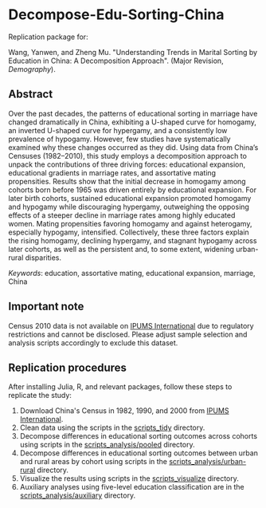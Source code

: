 # Decompose-Edu-Sorting-China

Replication package for:

Wang, Yanwen, and Zheng Mu. "Understanding Trends in Marital Sorting by Education in China: A Decomposition Approach". (Major Revision, *Demography*).

## Abstract

Over the past decades, the patterns of educational sorting in marriage have changed dramatically in China, exhibiting a U-shaped curve for homogamy, an inverted U-shaped curve for hypergamy, and a consistently low prevalence of hypogamy. However, few studies have systematically examined why these changes occurred as they did. Using data from China’s Censuses (1982–2010), this study employs a decomposition approach to unpack the contributions of three driving forces: educational expansion, educational gradients in marriage rates, and assortative mating propensities. Results show that the initial decrease in homogamy among cohorts born before 1965 was driven entirely by educational expansion. For later birth cohorts, sustained educational expansion promoted homogamy and hypogamy while discouraging hypergamy, outweighing the opposing effects of a steeper decline in marriage rates among highly educated women. Mating propensities favoring homogamy and against heterogamy, especially hypogamy, intensified. Collectively, these three factors explain the rising homogamy, declining hypergamy, and stagnant hypogamy across later cohorts, as well as the persistent and, to some extent, widening urban-rural disparities.

*Keywords*: education, assortative mating, educational expansion, marriage, China

## Important note

Census 2010 data is not available on [IPUMS International](https://international.ipums.org/international/) due to regulatory restrictions and cannot be disclosed. Please adjust sample selection and analysis scripts accordingly to exclude this dataset.

## Replication procedures

After installing Julia, R, and relevant packages, follow these steps to replicate the study:

1. Download China's Census in 1982, 1990, and 2000 from [IPUMS International](https://international.ipums.org/international/).
2. Clean data using the scripts in the [scripts_tidy](./scripts_tidy/) directory.
3. Decompose differences in educational sorting outcomes across cohorts using scripts in the [scripts_analysis/pooled](./scripts_analysis/pooled/) directory.
4. Decompose differences in educational sorting outcomes between urban and rural areas by cohort using scripts in the [scripts_analysis/urban-rural](./scripts_analysis/urban-rural/) directory.
5. Visualize the results using scripts in the [scripts_visualize](./scripts_visualize/) directory.
6. Auxiliary analyses using five-level education classification are in the [scripts_analysis/auxiliary](./scripts_analysis/auxiliary/) directory.
